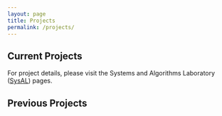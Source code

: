 ```yaml
---
layout: page
title: Projects
permalink: /projects/
---
```


## Current Projects

For project details, please visit the Systems and Algorithms Laboratory ([SysAL](https://www.imperial.ac.uk/sysal)) pages.

## Previous Projects
